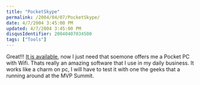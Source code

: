 ```yaml
---
title: "PocketSkype"
permalink: /2004/04/07/PocketSkype/
date: 4/7/2004 3:45:00 PM
updated: 4/7/2004 3:45:00 PM
disqusIdentifier: 20040407034500
tags: ["Tools"]
---
```

Great!!! [It is available](http://www.skype.com/download_pda.html), now I just need that soemone offers me a Pocket PC with Wifi. Thats really an amazing software that I use in my daily business. It works like a charm on pc, I will have to test it with one the geeks that a running around at the MVP Summit.
